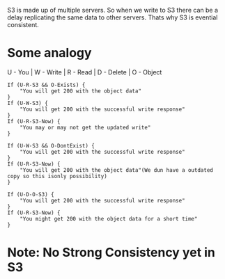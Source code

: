 S3 is made up of multiple servers. So when we write to S3 there can be a delay replicating the same data to other servers. Thats why S3 is evential consistent.

# Some analogy
U - You |
W - Write |
R - Read |
D - Delete |
O - Object

```
If (U-R-S3 && O-Exists) {
    "You will get 200 with the object data"
}
If (U-W-S3) {
    "You will get 200 with the successful write response"
}
If (U-R-S3-Now) {
    "You may or may not get the updated write"
}
```

```
If (U-W-S3 && O-DontExist) {
    "You will get 200 with the successful write response"
}
If (U-R-S3-Now) {
    "You will get 200 with the object data"(We dun have a outdated copy so this isonly possibility)
}
```

```
If (U-D-O-S3) {
    "You will get 200 with the successful write response"
}
If (U-R-S3-Now) {
    "You might get 200 with the object data for a short time"
}
```

# Note: No Strong Consistency yet in S3